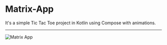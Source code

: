 # Matrix-App

It's a simple Tic Tac Toe project in Kotlin using Compose with animations.

---

![Matrix App](https://github.com/D-landJS/MatrixCompose-App/assets/55060895/107e3257-01f3-4ddd-9fb6-00a53e416659)
